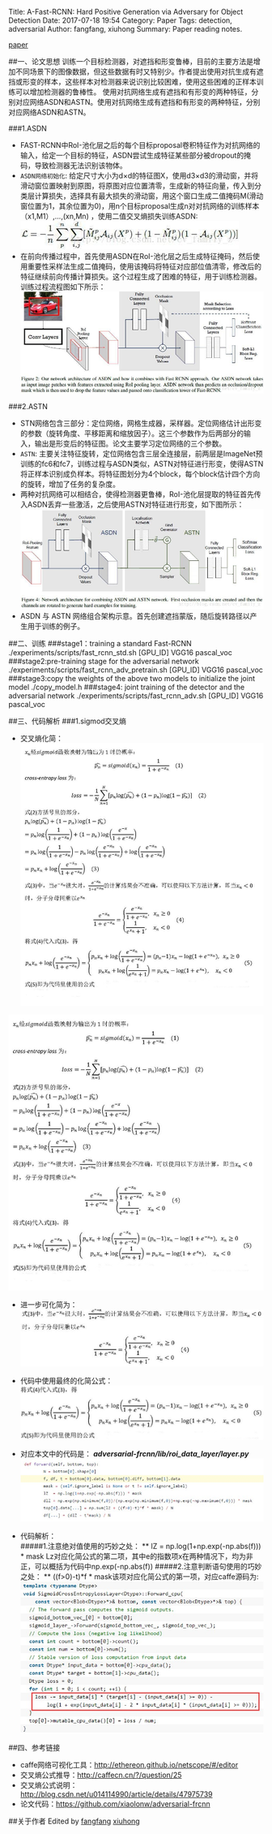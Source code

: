 Title: A-Fast-RCNN: Hard Positive Generation via Adversary for Object Detection
Date: 2017-07-18 19:54
Category: Paper
Tags: detection, adversarial
Author: fangfang, xiuhong
Summary: Paper reading notes.


[paper](https://arxiv.org/abs/1704.03414)


##一、论文思想
训练一个目标检测器，对遮挡和形变鲁棒，目前的主要方法是增加不同场景下的图像数据，但这些数据有时又特别少。作者提出使用对抗生成有遮挡或形变的样本，这些样本对检测器来说识别比较困难，使用这些困难的正样本训练可以增加检测器的鲁棒性。 使用对抗网络生成有遮挡和有形变的两种特征，分别对应网络ASDN和ASTN。使用对抗网络生成有遮挡和有形变的两种特征，分别对应网络ASDN和ASTN。


###1.ASDN
* FAST-RCNN中RoI-池化层之后的每个目标proposal卷积特征作为对抗网络的输入，给定一个目标的特征，ASDN尝试生成特征某些部分被dropout的掩码，导致检测器无法识别该物体。
* `ASDN网络初始化`:
给定尺寸大小为d×d的特征图X，使用d3×d3的滑动窗，并将滑动窗位置映射到原图，将原图对应位置清零，生成新的特征向量，传入到分类层计算损失，选择具有最大损失的滑动窗，用这个窗口生成二值掩码M(滑动窗位置为1，其余位置为0)，用n个目标proposal生成n对对抗网络的训练样本（x1,M1）,...,(xn,Mn) ，使用二值交叉熵损失训练ASDN: 
![cross_extropy](picture\cross_etropy.jpg)
* 在前向传播过程中，首先使用ASDN在RoI-池化层之后生成特征掩码，然后使用重要性采样法生成二值掩码，使用该掩码将特征对应部位值清零，修改后的特征继续前向传播计算损失。这个过程生成了困难的特征，用于训练检测器。训练过程流程图如下所示：
![ASDN](picture\ASDN.jpg)


###2.ASTN
* STN网络包含三部分：定位网络，网格生成器，采样器。定位网络估计出形变的参数（旋转角度、平移距离和缩放因子）。这三个参数作为后两部分的输入，输出是形变后的特征图。论文主要学习定位网络的三个参数。
* `ASTN`:
主要关注特征旋转，定位网络包含三层全连接层，前两层是ImageNet预训练的fc6和fc7，训练过程与ASDN类似，ASTN对特征进行形变，使得ASTN将正样本识别成负样本。将特征图划分为4个block，每个block估计四个方向的旋转，增加了任务的复杂度。
* 两种对抗网络可以相结合，使得检测器更鲁棒，RoI-池化层提取的特征首先传入ASDN丢弃一些激活，之后使用ASTN对特征进行形变，如下图所示：
![ASTNandASDN](picture\ASTNandASDN.jpg)
* ASDN 与 ASTN 网络组合架构示意。首先创建遮挡蒙版，随后旋转路径以产生用于训练的例子。

##二、训练
###stage1：training a standard Fast-RCNN
    ./experiments/scripts/fast_rcnn_std.sh  [GPU_ID]  VGG16 pascal_voc
###stage2:pre-training stage for the adversarial network
    ./experiments/scripts/fast_rcnn_adv_pretrain.sh  [GPU_ID]  VGG16 pascal_voc
###stage3:copy the weights of the above two models to initialize the joint model
    ./copy_model.h
###stage4: joint training of the detector and the adversarial network
    ./experiments/scripts/fast_rcnn_adv.sh  [GPU_ID]  VGG16 pascal_voc

##三、代码解析
###1.sigmod交叉熵
* 交叉熵化简：  
![交叉熵化简](picture/f1.jpg)  

 ![交叉熵化简](picture/f2.jpg)  

* 进一步可化简为：  
![交叉熵化简](picture/f3.jpg)  

* 代码中使用最终的化简公式：  
![交叉熵化简](picture/f4.jpg)  

* 对应本文中的代码是：  ***adversarial-frcnn/lib/roi_data_layer/layer.py***  
![代码1](picture/code1.jpg)
* 代码解析：  
#####1.注意绝对值使用的巧妙之处：
** lZ  = np.log(1+np.exp(-np.abs(f))) * mask
Lz对应化简公式的第二项，其中e的指数项x在两种情况下，均为非正，可以概括为代码中np.exp(-np.abs(f))
#####2.注意判断语句使用的巧妙之处：
** ((f>0)-t)*f * mask该项对应化简公式的第一项，对应caffe源码为:  
![代码2](picture/code2.jpg)

##四、参考链接
* caffe网络可视化工具：http://ethereon.github.io/netscope/#/editor
* 交叉熵公式推导：http://caffecn.cn/?/question/25
* 交叉熵公式说明：http://blog.csdn.net/u014114990/article/details/47975739
* 论文代码：https://github.com/xiaolonw/adversarial-frcnn  

##关于作者
Edited by [fangfang](https://github.com/orgs/hustcv/people/galaxy-fangfang) [xiuhong](https://github.com/orgs/hustcv/people/summerZXH)
